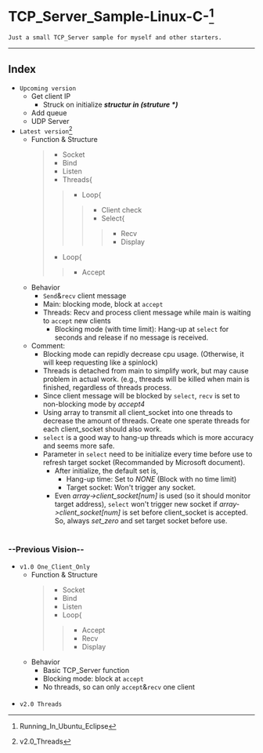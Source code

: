 # **TCP_Server_Sample-Linux-C-[^1]**
    Just a small TCP_Server sample for myself and other starters. 
---
## **Index**
* `Upcoming version`<br>
    * Get client IP
      * Struck on initialize ***structur in (struture \*)***
    * Add queue
    * UDP Server
* `Latest version`[^2]<br>
    * Function & Structure
      >* Socket
      >* Bind
      >* Listen
      >* Threads{
      >>* Loop{
      >>>* Client check
      >>>* Select{
      >>>>* Recv
      >>>>* Display
      >* Loop{
      >>* Accept
    * Behavior
      * `Send`&`recv` client message
      * Main: blocking mode, block at `accept`
      * Threads: Recv and process client message while main is waiting to `accept` new clients
        * Blocking mode (with time limit): Hang-up at `select` for seconds and release if no message is received.
    * Comment:
      * Blocking mode can repidly decrease cpu usage. (Otherwise, it will keep requesting like a spinlock)
      * Threads is detached from main to simplify work, but may cause problem in actual work. (e.g., threads will be killed when main is finished, regardless of threads process.
      * Since client message will be blocked by `select`, `recv` is set to non-blocking mode by *accept4*
      * Using array to transmit all client_socket into one threads to decrease the amount of threads. Create one sperate threads for each client_socket should also work.
      * `select` is a good way to hang-up threads which is more accuracy and seems more safe.
      * Parameter in `select` need to be initialize every time before use to refresh target socket (Recommanded by Microsoft document). 
        * After initialize, the default set is,
          * Hang-up time: Set to *NONE* (Block with no time limit)
          * Target socket: Won't trigger any socket.
        * Even *array->client_socket[num]* is used (so it should monitor target address), `select` won't trigger new socket if *array->client_socket[num]* is set before client_socket is accepted. So, always *set_zero* and set target socket before use.
<br><br>

### **--Previous Vision--**

* `v1.0 One_Client_Only`
    * Function & Structure
      >* Socket
      >* Bind
      >* Listen
      >* Loop{
      >>* Accept
      >>* Recv
      >>* Display
    * Behavior
      * Basic TCP_Server function
      * Blocking mode: block at `accept`
      * No threads, so can only `accept`&`recv` one client 
<br><br>
* `v2.0 Threads`




[^1]:Running_In_Ubuntu_Eclipse
[^2]:v2.0_Threads
